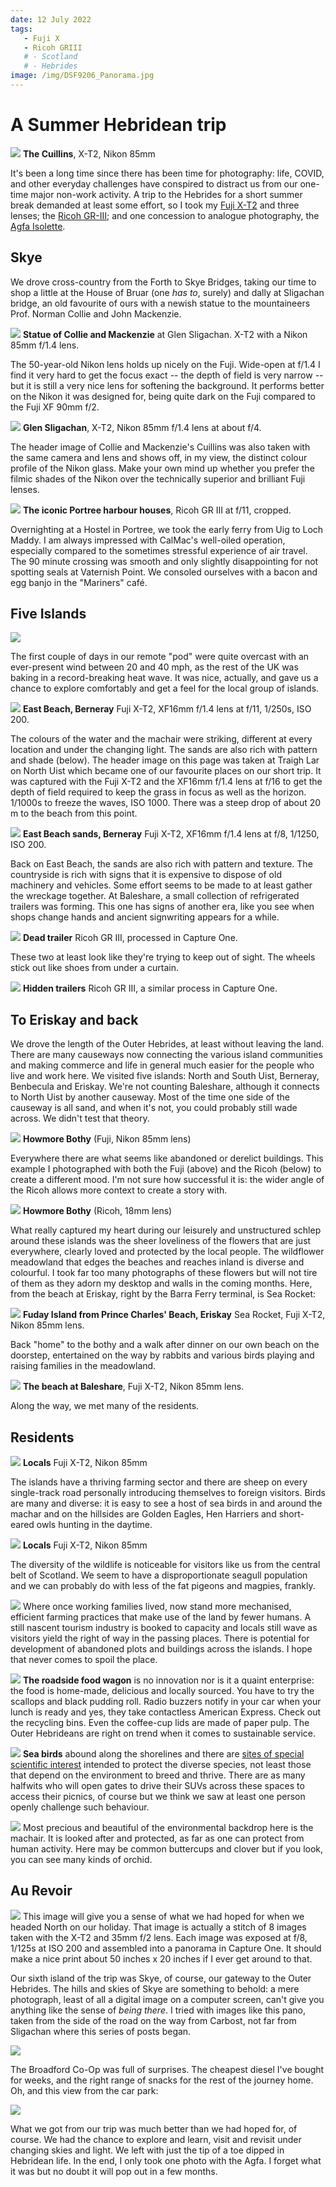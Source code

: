 ```yaml
---
date: 12 July 2022
tags:
   - Fuji X
   - Ricoh GRIII
   # - Scotland
   # - Hebrides
image: /img/DSF9206_Panorama.jpg
---
```

# A Summer Hebridean trip
![](/img/DSF9085.jpg)
**The Cuillins**, X-T2, Nikon 85mm

It's been a long time since there has been time for photography: life, COVID, and other everyday challenges have conspired to distract us from our one-time major non-work activity. A trip to the Hebrides for a short summer break demanded at least some effort, so I took my [Fuji X-T2](/_cameras/fuji-x-t2.md) and three lenses; the [Ricoh GR-III](/_cameras/ricoh-gr-iii.md); and one concession to analogue photography, the [Agfa Isolette](/_cameras/afga-isolette.md).

## Skye

We drove cross-country from the Forth to Skye Bridges, taking our time to shop a little at the House of Bruar (one *has to*, surely) and dally at Sligachan bridge, an old favourite of ours with a newish statue to the mountaineers Prof. Norman Collie and John Mackenzie.

![](/img/DSF9090.jpg)
**Statue of Collie and Mackenzie** at Glen Sligachan. X-T2 with a Nikon 85mm f/1.4 lens.

The 50-year-old Nikon lens holds up nicely on the Fuji. Wide-open at f/1.4 I find it very hard to get the focus exact -- the depth of field is very narrow -- but it is still a very nice lens for softening the background. It performs better on the Nikon it was designed for, being quite dark on the Fuji compared to the Fuji XF 90mm f/2.

![](/img/DSF9086.jpg)
**Glen Sligachan**, X-T2, Nikon 85mm f/1.4 lens at about f/4.

The header image of Collie and Mackenzie's Cuillins was also taken with the same camera and lens and shows off, in my view, the distinct colour profile of the Nikon glass. Make your own mind up whether you prefer the filmic shades of the Nikon over the technically superior and brilliant Fuji lenses.

![](/img/R0001279.jpg)
**The iconic Portree harbour houses**, Ricoh GR III at f/11, cropped.

Overnighting at a Hostel in Portree, we took the early ferry from Uig to Loch Maddy. I am always impressed with CalMac's well-oiled operation, especially compared to the sometimes stressful experience of air travel. The 90 minute crossing was smooth and only slightly disappointing for not spotting seals at Vaternish Point. We consoled ourselves with a bacon and egg banjo in the "Mariners" café.

## Five Islands
![](/img/DSF9112.jpg)

The first couple of days in our remote "pod" were quite overcast with an ever-present wind between 20 and 40 mph, as the rest of the UK was baking in a record-breaking heat wave. It was nice, actually, and gave us a chance to explore comfortably and get a feel for the local group of islands. 

![](/img/DSF9100.jpg)
**East Beach, Berneray** Fuji X-T2, XF16mm f/1.4 lens at f/11, 1/250s, ISO 200.

The colours of the water and the machair were striking, different at every location and under the changing light. The sands are also rich with pattern and shade (below). The header image on this page was taken at Traigh Lar on North Uist which became one of our favourite places on our short trip. It was captured with the Fuji X-T2 and the XF16mm f/1.4 lens at f/16 to get the depth of field required to keep the grass in focus as well as the horizon. 1/1000s to freeze the waves, ISO 1000. There was a steep drop of about 20 m to the beach from this point.

![](/img/DSF9095.jpg)
**East Beach sands, Berneray** Fuji X-T2, XF16mm f/1.4 lens at f/8, 1/1250, ISO 200.

Back on East Beach, the sands are also rich with pattern and texture. The countryside is rich with signs that it is expensive to dispose of old machinery and vehicles. Some effort seems to be made to at least gather the wreckage together. At Baleshare, a small collection of refrigerated trailers was forming. This one has signs of another era, like you see when shops change hands and ancient signwriting appears for a while.

![](/img/R0001290.jpg)
**Dead trailer** Ricoh GR III, processed in Capture One.

These two at least look like they're trying to keep out of sight. The wheels stick out like shoes from under a curtain.

![](/img/R0001293.jpg)
**Hidden trailers** Ricoh GR III, a similar process in Capture One.

## To Eriskay and back

We drove the length of the Outer Hebrides, at least without leaving the land. There are many causeways now connecting the various island communities and making commerce and life in general much easier for the people who live and work here. We visited five islands: North and South Uist, Berneray, Benbecula and Eriskay. We're not counting Baleshare, although it connects to North Uist by another causeway. Most of the time one side of the causeway is all sand, and when it's not, you could probably still wade across. We didn't test that theory.

![](/img/DSF9117.jpg)
**Howmore Bothy** (Fuji, Nikon 85mm lens)

Everywhere there are what seems like abandoned or derelict buildings. This example I photographed with both the Fuji (above) and the Ricoh (below) to create a different mood. I'm not sure how successful it is: the wider angle of the Ricoh allows more context to create a story with.

![](/img/R0001294.jpg)
**Howmore Bothy** (Ricoh, 18mm lens)

What really captured my heart during our leisurely and unstructured schlep around these islands was the sheer loveliness of the flowers that are just everywhere, clearly loved and protected by the local people. The wildflower meadowland that edges the beaches and reaches inland is diverse and colourful. I took far too many photographs of these flowers but will not tire of them as they adorn my desktop and walls in the coming months. Here, from the beach at Eriskay, right by the Barra Ferry terminal, is Sea Rocket:

![](/img/DSF9127.jpg)
**Fuday Island from Prince Charles' Beach, Eriskay** Sea Rocket, Fuji X-T2, Nikon 85mm lens.

Back "home" to the bothy and a walk after dinner on our own beach on the doorstep, entertained on the way by rabbits and various birds playing and raising families in the meadowland.

![](/img/DSF9140.jpg)
**The beach at Baleshare**, Fuji X-T2, Nikon 85mm lens.

Along the way, we met many of the residents.

## Residents

![](/img/DSF9159.jpg)
**Locals** Fuji X-T2, Nikon 85mm

The islands have a thriving farming sector and there are sheep on every single-track road personally introducing themselves to foreign visitors. Birds are many and diverse: it is easy to see a host of sea birds in and around the machar and on the hillsides are Golden Eagles, Hen Harriers and short-eared owls hunting in the daytime.

<!-- Local drivers are used to them and know how much care is required: visitors must err on the side of caution or display the appropriate yellow sticker in the back window to warn other road users. -->

![](/img/DSF9157.jpg)
**Locals** Fuji X-T2, Nikon 85mm

The diversity of the wildlife is noticeable for visitors like us from the central belt of Scotland. We seem to have a disproportionate seagull population and we can probably do with less of the fat pigeons and magpies, frankly.

![](/img/DSF9149.jpg)
Where once working families lived, now stand more mechanised, efficient farming practices that make use of the land by fewer humans. A still nascent tourism industry is booked to capacity and locals still wave as visitors yield the right of way in the passing places. There is potential for development of abandoned plots and buildings across the islands. I hope that never comes to spoil the place.

![](/img/R0001301.jpg)
**The roadside food wagon** is no innovation nor is it a quaint enterprise: the food is home-made, delicious and locally sourced. You have to try the scallops and black pudding roll. Radio buzzers notify in your car when your lunch is ready and yes, they take contactless American Express. Check out the recycling bins. Even the coffee-cup lids are made of paper pulp. The Outer Hebrideans are right on trend when it comes to sustainable service.

![](/img/DSF9180.jpg)
**Sea birds** abound along the shorelines and there are [sites of special scientific interest](https://en.wikipedia.org/wiki/List_of_Sites_of_Special_Scientific_Interest_in_Western_Isles_South) intended to protect the diverse species, not least those that depend on the environment to breed and thrive. There are as many halfwits who will open gates to drive their SUVs across these spaces to access their picnics, of course but we think we saw at least one person openly challenge such behaviour.

![](/img/DSF9166.jpg)
Most precious and beautiful of the environmental backdrop here is the machair. It is looked after and protected, as far as one can protect from human activity. Here may be common buttercups and clover but if you look, you can see many kinds of orchid.

## Au Revoir

![](/img/DSF9206_Panorama.jpg)
This image will give you a sense of what we had hoped for when we headed North on our holiday. That image is actually a stitch of 8 images taken with the X-T2 and 35mm f/2 lens. Each image was exposed at f/8, 1/125s at ISO 200 and assembled into a panorama in Capture One. It should make a nice print about 50 inches x 20 inches if I ever get around to that.

Our sixth island of the trip was Skye, of course, our gateway to the Outer Hebrides. The hills and skies of Skye are something to behold: a mere photograph, least of all a digital image on a computer screen, can't give you anything like the sense of *being there*. I tried with images like this pano, taken from the side of the road on the way from Carbost, not far from Sligachan where this series of posts began.

![](/img/DSF9283_Panorama.jpg)

The Broadford Co-Op was full of surprises. The cheapest diesel I've bought for weeks, and the right range of snacks for the rest of the journey home. Oh, and this view from the car park:

![](/img/DSF9289_Panorama.jpg)

What we got from our trip was much better than we had hoped for, of course. We had the chance to explore and learn, visit and revisit under changing skies and light. We left with just the tip of a toe dipped in Hebridean life. In the end, I only took one photo with the Agfa. I forget what it was but no doubt it will pop out in a few months.